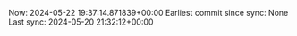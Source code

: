 Now: 2024-05-22 19:37:14.871839+00:00 Earliest commit since sync: None Last sync: 2024-05-20 21:32:12+00:00

